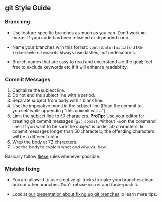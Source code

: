 ## git Style Guide

### Branching

- Use feature-specific branches as much as you can. Don't work on master if your code has been released or depended upon.

- Name your branches with this format: `contributorInitials-JIRA-ticketNumber-keywords` Always use dashes, _not_ underscore s.

- Branch names that are easy to read and understand are the goal; feel free to exclude keywords etc if it will enhance readability.

### Commit Messages

1. Capitalize the subject line.
2. Do not end the subject line with a period.
3. Separate subject from body with a blank line.
4. Use the imperative mood in the subject line (Read the commit to yourself while appending "this commit will ...").
5. Limit the subject line to 50 characters.
**ProTip:** Use your editor for creating git commit messages (`git commit`, without `-m` on the command line). If you want to be sure the subject is under 50 characters. In commit messages longer than 50 characters, the offending characters will be a different color.
6. Wrap the body at 72 characters.
7. Use the body to explain what and why vs. how.

Basically follow [these](https://chris.beams.io/posts/git-commit/) rules whenever possible.

### Mistake fixing

- You are allowed to use creative git tricks to make your branches clean, but not other branches. Don't rebase `master` and force-push it.

- Look at [our presentation about fixing up git branches](/docs/git_102.pdf) to learn more tips.
